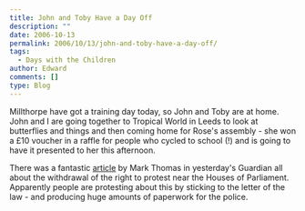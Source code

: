 ```yaml
---
title: John and Toby Have a Day Off
description: ""
date: 2006-10-13
permalink: 2006/10/13/john-and-toby-have-a-day-off/
tags:
  - Days with the Children
author: Edward
comments: []
type: Blog
---
```


Millthorpe have got a training day today, so John and Toby are at home. 
John and I are going together to Tropical World in Leeds to look at
butterflies and things and then coming home for Rose\'s assembly - she
won a £10 voucher in a raffle for people who cycled to school (!) and is
going to have it presented to her this afternoon.

There was a fantastic [article][1] by Mark Thomas in yesterday\'s
Guardian all about the withdrawal of the right to protest near the
Houses of Parliament.  Apparently people are protesting about this by
sticking to the letter of the law - and producing huge amounts of
paperwork for the police.



[1]: https://www.guardian.co.uk/g2/story/0,,1920095,00.html
